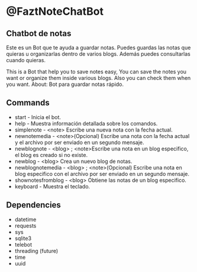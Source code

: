 # @FaztNoteChatBot

## Chatbot de notas

Este es un Bot que te ayuda a guardar notas. Puedes guardas las notas que quieras u organizarlas dentro de varios blogs. Además puedes consultarlas cuando quieras.

This is a Bot that help you to save notes easy, You can save the notes you want or organize them inside various blogs. Also you can check them when you want.
About: Bot para guardar notas rápido. 

## Commands

- start \- Inicia el bot.
- help \- Muestra información detallada sobre los comandos.
- simplenote \- \<note\> Escribe una nueva nota con la fecha actual.
- newnotemedia \- \<note\>(Opcional) Escribe una nota con la fecha actual y el archivo por ser enviado en un segundo mensaje.
- newblognote \- \<blog\> ; \<note\>Escribe una nota en un blog especifico, el blog es creado si no existe.
- newblog \- \<blog\> Crea un nuevo blog de notas.
- newblognotemedia \- \<blog\> ; \<note\>(Opcional) Escribe una nota en blog especifico con el archivo por ser enviado en un segundo mensaje.
- shownotesfromblog \- \<blog\> Obtiene las notas de un blog especifico.
- keyboard \- Muestra el teclado.


## Dependencies

- datetime
- requests
- sys
- sqlite3
- telebot
- threading (future)
- time
- uuid

